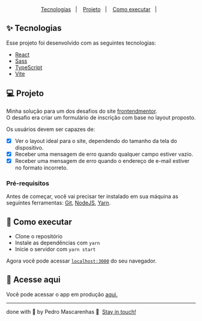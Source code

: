 <p align="center">
  <a href="#-tecnologias">Tecnologias</a>&nbsp;&nbsp;&nbsp;|&nbsp;&nbsp;&nbsp;
  <a href="#-projeto">Projeto</a>&nbsp;&nbsp;&nbsp;|&nbsp;&nbsp;&nbsp;
  <a href="#-como-executar">Como executar</a>&nbsp;&nbsp;&nbsp;|&nbsp;&nbsp;&nbsp;
</p>

## ✨ Tecnologias

Esse projeto foi desenvolvido com as seguintes tecnologias:

- [React](https://reactjs.org)
- [Sass](https://sass-lang.com)
- [TypeScript](https://www.typescriptlang.org)
- [Vite](https://vitejs.dev/)

## 💻 Projeto
Minha solução para um dos desafios do site [frontendmentor](https://www.frontendmentor.io/).<br/>
O desafio era criar um formulário de inscrição com base no layout proposto.

Os usuários devem ser capazes de:<br/>
- [X] Ver o layout ideal para o site, dependendo do tamanho da tela do dispositivo.
- [X] Receber uma mensagem de erro quando qualquer campo estiver vazio.
- [X] Receber uma mensagem de erro quando o endereço de e-mail estiver no formato incorreto.

<!-- <img alt="Projeto Dogs" src="https://res.cloudinary.com/pedro-drosa/image/upload/v1646531919/Dogs_pshbqm.png"> -->

### Pré-requisitos
Antes de começar, você vai precisar ter instalado em sua máquina as seguintes ferramentas: [Git](https://git-scm.com), [NodeJS](https://nodejs.org), [Yarn](https://classic.yarnpkg.com).


## 🚀 Como executar

- Clone o repositório
- Instale as dependências com `yarn`
- Inicie o servidor com `yarn start`

Agora você pode acessar [`localhost:3000`](http://localhost:3000) do seu navegador.

## 📄 Acesse aqui

Você pode acessar o app em produção [aqui.](https://trusting-ritchie-c08027.netlify.app)

---

done with 💙 by Pedro Mascarenhas 👋  [Stay in touch!](https://www.linkedin.com/in/pedrojuraci/)
